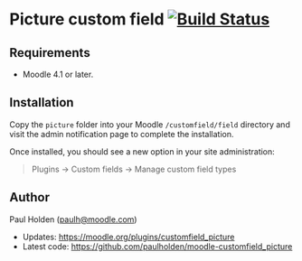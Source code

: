 # Picture custom field [![Build Status](https://github.com/paulholden/moodle-customfield_picture/workflows/moodle-plugin-ci/badge.svg)](https://github.com/paulholden/moodle-customfield_picture/actions)

## Requirements

- Moodle 4.1 or later.

## Installation

Copy the `picture` folder into your Moodle `/customfield/field` directory and visit the admin notification page to complete the installation.

Once installed, you should see a new option in your site administration:

> Plugins -> Custom fields -> Manage custom field types

## Author

Paul Holden (paulh@moodle.com)

- Updates: https://moodle.org/plugins/customfield_picture
- Latest code: https://github.com/paulholden/moodle-customfield_picture
